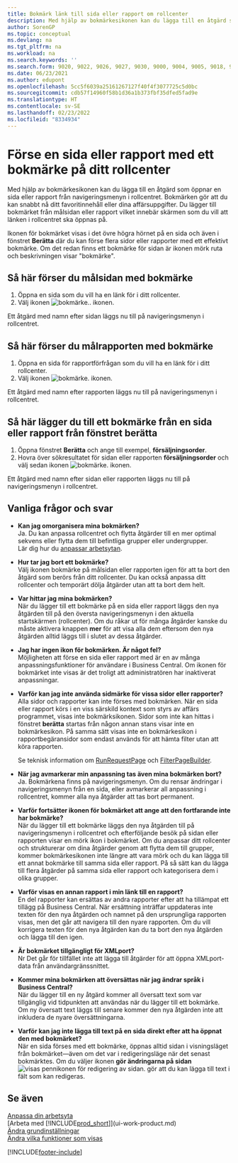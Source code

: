 ```yaml
---
title: Bokmärk länk till sida eller rapport om rollcenter
description: Med hjälp av bokmärkesikonen kan du lägga till en åtgärd som öppnar en sida eller rapport från navigeringsmenyn i rollcentret.
author: SorenGP
ms.topic: conceptual
ms.devlang: na
ms.tgt_pltfrm: na
ms.workload: na
ms.search.keywords: ''
ms.search.form: 9020, 9022, 9026, 9027, 9030, 9000, 9004, 9005, 9018, 9006, 9007, 9010, 9016, 9017
ms.date: 06/23/2021
ms.author: edupont
ms.openlocfilehash: 5cc5f6039a25161267127f40f4f3077725c5d0bc
ms.sourcegitcommit: cdb57f14960f58b1d36a1b373fbf35dfed5fad9e
ms.translationtype: HT
ms.contentlocale: sv-SE
ms.lasthandoff: 02/23/2022
ms.locfileid: "8334934"
---
```

# <a name="bookmark-a-page-or-report-on-your-role-center"></a>Förse en sida eller rapport med ett bokmärke på ditt rollcenter
Med hjälp av bokmärkesikonen kan du lägga till en åtgärd som öppnar en sida eller rapport från navigeringsmenyn i rollcentret. Bokmärken gör att du kan snabbt nå ditt favoritinnehåll eller dina affärsuppgifter. Du lägger till bokmärket från målsidan eller rapport vilket innebär skärmen som du vill att länken i rollcentret ska öppnas på.

Ikonen för bokmärket visas i det övre högra hörnet på en sida och även i fönstret **Berätta** där du kan förse flera sidor eller rapporter med ett effektivt bokmärke. Om det redan finns ett bokmärke för sidan är ikonen mörk ruta och beskrivningen visar "bokmärke".

## <a name="to-bookmark-the-target-page"></a>Så här förser du målsidan med bokmärke
1. Öppna en sida som du vill ha en länk för i ditt rollcenter.
2. Välj ikonen ![bokmärke.](media/ui_bookmark_icon.png "Bokmärke"). ikonen.

Ett åtgärd med namn efter sidan läggs nu till på navigeringsmenyn i rollcentret.

## <a name="to-bookmark-the-target-report"></a>Så här förser du målrapporten med bokmärke
1. Öppna en sida för rapportförfrågan som du vill ha en länk för i ditt rollcenter.
2. Välj ikonen ![bokmärke.](media/ui_bookmark_icon.png "Bokmärke") ikonen.

Ett åtgärd med namn efter rapporten läggs nu till på navigeringsmenyn i rollcentret.

## <a name="to-bookmark-a-page-or-report-from-the-tell-me-window"></a>Så här lägger du till ett bokmärke från en sida eller rapport från fönstret berätta
1. Öppna fönstret **Berätta** och ange till exempel, **försäljningsorder**.
2. Hovra över sökresultatet för sidan eller rapporten **försäljningsorder** och välj sedan ikonen ![bokmärke.](media/ui_bookmark_icon.png "Bokmärke") ikonen.

Ett åtgärd med namn efter sidan eller rapporten läggs nu till på navigeringsmenyn i rollcentret.


## <a name="frequently-asked-questions"></a>Vanliga frågor och svar  

- **Kan jag omorganisera mina bokmärken?**  
Ja. Du kan anpassa rollcentret och flytta åtgärder till en mer optimal sekvens eller flytta dem till befintliga grupper eller undergrupper.  
Lär dig hur du [anpassar arbetsytan](ui-personalization-user.md).

- **Hur tar jag bort ett bokmärke?**  
Välj ikonen bokmärke på målsidan eller rapporten igen för att ta bort den åtgärd som berörs från ditt rollcenter. Du kan också anpassa ditt rollcenter och temporärt dölja åtgärder utan att ta bort dem helt.

- **Var hittar jag mina bokmärken?**  
När du lägger till ett bokmärke på en sida eller rapport läggs den nya åtgärden till på den översta navigeringsmenyn i den aktuella startskärmen (rollcenter). Om du råkar ut för många åtgärder kanske du måste aktivera knappen **mer** för att visa alla dem eftersom den nya åtgärden alltid läggs till i slutet av dessa åtgärder.
<!-- Should we add a screenshot here? -->

- **Jag har ingen ikon för bokmärken. Är något fel?**  
Möjligheten att förse en sida eller rapport med är en av många anpassningsfunktioner för användare i Business Central. Om ikonen för bokmärket inte visas är det troligt att administratören har inaktiverat anpassningar.

- **Varför kan jag inte använda sidmärke för vissa sidor eller rapporter?**  
Alla sidor och rapporter kan inte förses med bokmärken. När en sida eller rapport körs i en viss särskild kontext som styrs av affärs programmet, visas inte bokmärksikonen. Sidor som inte kan hittas i fönstret **berätta** startas från någon annan stans visar inte en bokmärkesikon. På samma sätt visas inte en bokmärkesikon i rapportbegäransidor som endast används för att hämta filter utan att köra rapporten.

  Se teknisk information om [RunRequestPage](/dynamics365/business-central/dev-itpro/developer/methods-auto/report/reportinstance-runrequestpage-method) och [FilterPageBuilder](/dynamics365/business-central/dev-itpro/developer/methods-auto/filterpagebuilder/filterpagebuilder-data-type).

- **När jag avmarkerar min anpassning tas även mina bokmärken bort?**  
Ja. Bokmärkena finns på navigeringsmenyn. Om du rensar ändringar i navigeringsmenyn från en sida, eller avmarkerar all anpassning i rollcentret, kommer alla nya åtgärder att tas bort permanent.

- **Varför fortsätter ikonen för bokmärket att ange att den fortfarande inte har bokmärke?**  
När du lägger till ett bokmärke läggs den nya åtgärden till på navigeringsmenyn i rollcentret och efterföljande besök på sidan eller rapporten visar en mörk ikon i bokmärket. Om du anpassar ditt rollcenter och strukturerar om dina åtgärder genom att flytta dem till grupper, kommer bokmärkesikonen inte längre att vara mörk och du kan lägga till ett annat bokmärke till samma sida eller rapport. På så sätt kan du lägga till flera åtgärder på samma sida eller rapport och kategorisera dem i olika grupper.

- **Varför visas en annan rapport i min länk till en rapport?**  
En del rapporter kan ersättas av andra rapporter efter att ha tillämpat ett tillägg på Business Central. När ersättning inträffar uppdateras inte texten för den nya åtgärden och namnet på den ursprungliga rapporten visas, men det går att navigera till den nyare rapporten. Om du vill korrigera texten för den nya åtgärden kan du ta bort den nya åtgärden och lägga till den igen.
<!-- For more information on report substitution, see this link UNAVAILABLE AT THIS TIME -->

- **Är bokmärket tillgängligt för XMLport?**  
Nr Det går för tillfället inte att lägga till åtgärder för att öppna XMLport-data från användargränssnittet.

- **Kommer mina bokmärken att översättas när jag ändrar språk i Business Central?**  
När du lägger till en ny åtgärd kommer all översatt text som var tillgänglig vid tidpunkten att användas när du lägger till ett bokmärke. Om ny översatt text läggs till senare kommer den nya åtgärden inte att inkludera de nyare översättningarna.

- **Varför kan jag inte lägga till text på en sida direkt efter att ha öppnat den med bokmärket?**<br> När en sida förses med ett bokmärke, öppnas alltid sidan i visningsläget från bokmärket&mdash;även om det var i redigeringsläge när det senast bokmärktes. Om du väljer ikonen **gör ändringarna på sidan** ![visas pennikonen för redigering av sidan.](media/edit-pencil.png) gör att du kan lägga till text i fält som kan redigeras.


## <a name="see-also"></a>Se även
[Anpassa din arbetsyta](ui-personalization-user.md)  
[Arbeta med [!INCLUDE[prod_short](includes/prod_short.md)]](ui-work-product.md)  
[Ändra grundinställningar](ui-change-basic-settings.md)  
[Ändra vilka funktioner som visas](ui-experiences.md)  


[!INCLUDE[footer-include](includes/footer-banner.md)]